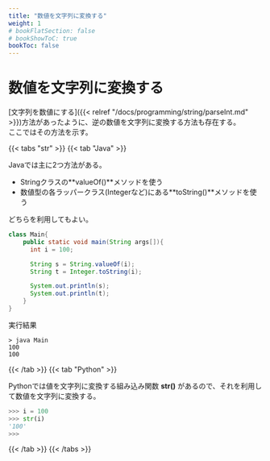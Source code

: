```yaml
---
title: "数値を文字列に変換する"
weight: 1
# bookFlatSection: false
# bookShowToC: true
bookToc: false
---
```


# 数値を文字列に変換する

[文字列を数値にする]({{< relref "/docs/programming/string/parseInt.md" >}})方法があったように、逆の数値を文字列に変換する方法も存在する。  
ここではその方法を示す。

{{< tabs "str" >}}
{{< tab "Java" >}}

Javaでは主に2つ方法がある。  

- Stringクラスの**valueOf()**メソッドを使う  
- 数値型の各ラッパークラス(Integerなど)にある**toString()**メソッドを使う  

どちらを利用してもよい。  

```java
class Main{
    public static void main(String args[]){
      int i = 100;

      String s = String.valueOf(i);
      String t = Integer.toString(i);

      System.out.println(s);
      System.out.println(t);
    }
}
```

実行結果

```
> java Main
100
100
```

{{< /tab >}}
{{< tab "Python" >}}

Pythonでは値を文字列に変換する組み込み関数 **str()** があるので、それを利用して数値を文字列に変換する。

```python
>>> i = 100
>>> str(i)  
'100'
>>> 
```

{{< /tab >}}
{{< /tabs >}}
